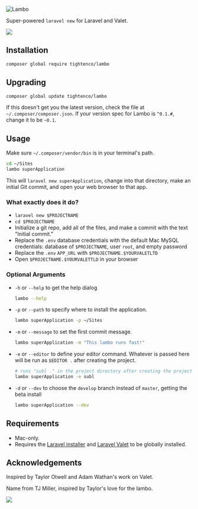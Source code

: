 ![Lambo](https://raw.githubusercontent.com/tightenco/lambo/master/lambo.jpg)

Super-powered `laravel new` for Laravel and Valet.


![](https://raw.githubusercontent.com/tightenco/lambo/master/lambo.gif)


## Installation

```bash
composer global require tightenco/lambo
```

## Upgrading 

```bash
composer global update tightenco/lambo
```

If this doesn't get you the latest version, check the file at `~/.composer/composer.json`. If your version spec for Lambo is `^0.1.#`, change it to be `~0.1`.

## Usage

Make sure `~/.composer/vendor/bin` is in your terminal's path.

```bash
cd ~/Sites
lambo superApplication
```

This will `laravel new superApplication`, change into that directory, make an initial Git commit, and open your web browser to that app.

### What exactly does it do?

- `laravel new $PROJECTNAME`
- `cd $PROJECTNAME`
- Initialize a git repo, add all of the files, and make a commit with the text "Initial commit."
- Replace the `.env` database credentials with the default Mac MySQL credentials: database of `$PROJECTNAME`, user `root`, and empty password
- Replace the `.env` `APP_URL` with `$PROJECTNAME.$YOURVALETLTD`
- Open `$PROJECTNAME.$YOURVALETTLD` in your browser

### Optional Arguments

- `-h` or `--help` to get the help dialog

  ```bash
  lambo --help
  ```

- `-p` or `--path` to specify where to install the application.

  ```bash
  lambo superApplication -p ~/Sites
  ```

- `-m` or `--message` to set the first commit message.

  ```bash
  lambo superApplication -m "This lambo runs fast!"
  ```

- `-e` or `--editor` to define your editor command. Whatever is passed here will be run as `$EDITOR .` after creating the project.

  ```bash
  # runs "subl ." in the project directory after creating the project
  lambo superApplication -e subl 
  ```

- `-d` or `--dev` to choose the `develop` branch instead of `master`, getting the beta install

  ```bash
  lambo superApplication --dev
  ```

## Requirements

- Mac-only.
- Requires the [Laravel installer](https://laravel.com/docs/installation#installing-laravel) and [Laravel Valet](https://laravel.com/docs/valet) to be globally installed.

## Acknowledgements

Inspired by Taylor Otwell and Adam Wathan's work on Valet.

Name from TJ Miller, inspired by Taylor's love for the lambo.

![](https://i.imgur.com/CrS803Y.gif)
